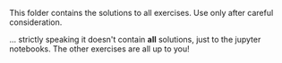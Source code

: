 This folder contains the solutions to all exercises. Use only after careful consideration.

...  strictly speaking it doesn't contain __all__ solutions, just to the jupyter notebooks. The other exercises are all up to you!
